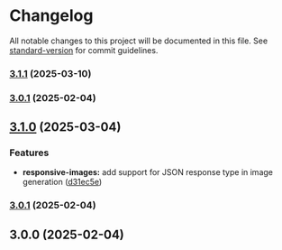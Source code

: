 # Changelog

All notable changes to this project will be documented in this file. See [standard-version](https://github.com/conventional-changelog/standard-version) for commit guidelines.

### [3.1.1](https://github.com/mokkapps/changelog-generator-demo/compare/v3.1.0...v3.1.1) (2025-03-10)

### [3.0.1](https://github.com/mokkapps/changelog-generator-demo/compare/v3.0.0...v3.0.1) (2025-02-04)

## [3.1.0](https://github.com/mokkapps/changelog-generator-demo/compare/v3.0.0...v3.1.0) (2025-03-04)


### Features

* **responsive-images:** add support for JSON response type in image generation ([d31ec5e](https://github.com/mokkapps/changelog-generator-demo/commits/d31ec5e6deff7b67815835d5dd272466102178f2))

### [3.0.1](https://github.com/mokkapps/changelog-generator-demo/compare/v3.0.0...v3.0.1) (2025-02-04)


## 3.0.0 (2025-02-04)
